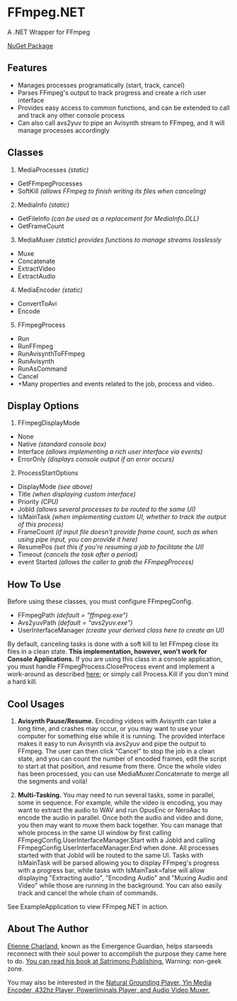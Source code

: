 # FFmpeg.NET
A .NET Wrapper for FFmpeg

[NuGet Package](https://www.nuget.org/packages/EmergenceGuardian.FFmpeg/)

## Features
- Manages processes programatically (start, track, cancel)
- Parses FFmpeg's output to track progress and create a rich user interface
- Provides easy access to common functions, and can be extended to call and track any other console process
- Can also call avs2yuv to pipe an Avisynth stream to FFmpeg, and it will manage processes accordingly

## Classes
1. MediaProcesses *(static)*
- GetFFmpegProcesses
- SoftKill *(allows FFmpeg to finish writing its files when canceling)*
2. MediaInfo *(static)*
- GetFileInfo *(can be used as a replacement for MediaInfo.DLL)*
- GetFrameCount
3. MediaMuxer *(static) provides functions to manage streams losslessly*
- Muxe
- Concatenate
- ExtractVideo
- ExtractAudio
4. MediaEncoder *(static)*
- ConvertToAvi
- Encode
5. FFmpegProcess
- Run
- RunFFmpeg
- RunAvisynthToFFmpeg
- RunAvisynth
- RunAsCommand
- Cancel
- +Many properties and events related to the job, process and video.

## Display Options
1. FFmpegDisplayMode
- None
- Native *(standard console box)*
- Interface *(allows implementing a rich user interface via events)*
- ErrorOnly *(displays console output if an error occurs)*
2. ProcessStartOptions
- DisplayMode *(see above)*
- Title *(when displaying custom interface)*
- Priority *(CPU)*
- JobId *(allows several processes to be routed to the same UI)*
- IsMainTask *(when implementing custom UI, whether to track the output of this process)*
- FrameCount *(if input file doesn't provide frame count, such as when using pipe input, you can provide it here)*
- ResumePos *(set this if you're resuming a job to facilitate the UI)*
- Timeout *(cancels the task after a period)*
- event Started *(allows the caller to grab the FFmpegProcess)*

## How To Use
Before using these classes, you must configure FFmpegConfig.
- FFmpegPath *(default = "ffmpeg.exe")*
- Avs2yuvPath *(default = "avs2yuv.exe")*
- UserInterfaceManager *(create your derived class here to create an UI)*

By default, canceling tasks is done with a soft kill to let FFmpeg close its files in a clean state. 
**This implementation, however, won't work for Console Applications.** If you are using this class in a 
console application, you must handle FFmpegProcess.CloseProcess event and implement a work-around as 
described [here](http://stackoverflow.com/a/29274238/3960200); or simply call Process.Kill if you don't mind a hard kill.

## Cool Usages

1. **Avisynth Pause/Resume.** Encoding videos with Avisynth can take a long time, and crashes may occur, or you may
want to use your computer for something else while it is running. The provided interface makes it easy to run 
Avisynth via avs2yuv and pipe the output to FFmpeg. The user can then click "Cancel" to stop the job in a clean state,
and you can count the number of encoded frames, edit the script to start at that position, and resume from there. 
Once the whole video has been processed, you can use MediaMuxer.Concatenate to merge all the segments and voilà!

2. **Multi-Tasking.** You may need to run several tasks, some in parallel, some in sequence. For example, 
while the video is encoding, you may want to extract the audio to WAV and run OpusEnc or NeroAac to encode the audio in parallel.
Once both the audio and video and done, you then may want to muxe them back together. You can manage that whole process in the
same UI window by first calling FFmpegConfig.UserInterfaceManager.Start with a JobId and calling FFmpegConfig.UserInterfaceManager.End 
when done. All processes started with that JobId will be routed to the same UI. Tasks with IsMainTask will be parsed allowing 
you to display FFmpeg's progress with a progress bar, while tasks with IsMainTask=false will allow displaying 
"Extracting audio", "Encoding Audio" and "Muxing Audio and Video" while those are running in the background. You can also easily
track and cancel the whole chain of commands.

See ExampleApplication to view FFmpeg.NET in action.

## About The Author

[Etienne Charland](https://www.spiritualselftransformation.com), known as the Emergence Guardian, helps starseeds reconnect with their soul power to accomplish the purpose 
they came here to do. [You can read his book at Satrimono Publishing.](https://satrimono.com/) Warning: non-geek zone.

You may also be interested in the [Natural Grounding Player, Yin Media Encoder, 432hz Player, Powerliminals Player, and Audio Video Muxer.](https://github.com/mysteryx93/NaturalGroundingPlayer)

